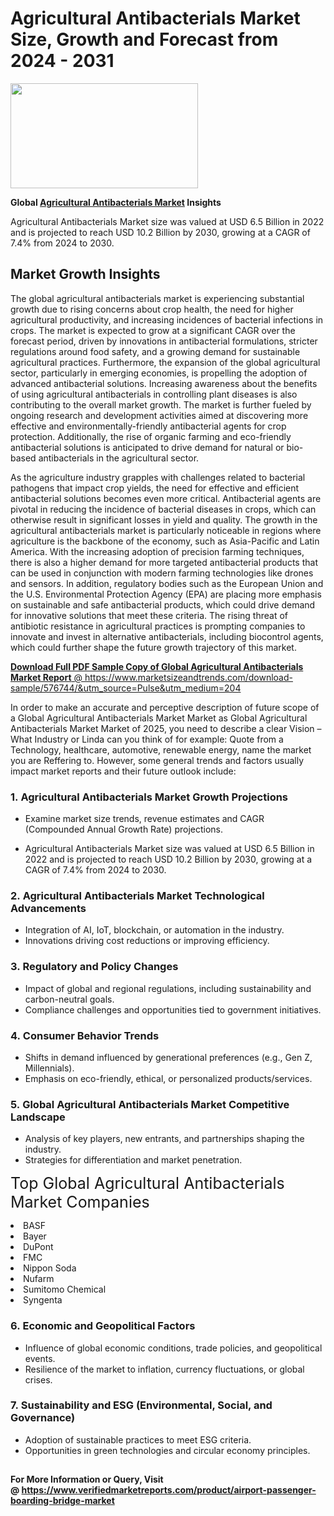 <H1>Agricultural Antibacterials Market Size, Growth and Forecast from 2024 - 2031</H1><img class="aligncenter size-medium wp-image-584254" src="https://thirdeyenews.in/wp-content/uploads/2024/09/Global-Market-Research-300x168.jpeg" alt="" width="300" height="168" /><p><strong>Global&nbsp;<a href="https://www.marketsizeandtrends.com/download-sample/576744/&amp;utm_source=Pulse&amp;utm_medium=204">Agricultural Antibacterials Market</a> Insights</strong></p><p>Agricultural Antibacterials Market size was valued at USD 6.5 Billion in 2022 and is projected to reach USD 10.2 Billion by 2030, growing at a CAGR of 7.4% from 2024 to 2030.</p><p><h2>Market Growth Insights</h2> <p>The global agricultural antibacterials market is experiencing substantial growth due to rising concerns about crop health, the need for higher agricultural productivity, and increasing incidences of bacterial infections in crops. The market is expected to grow at a significant CAGR over the forecast period, driven by innovations in antibacterial formulations, stricter regulations around food safety, and a growing demand for sustainable agricultural practices. Furthermore, the expansion of the global agricultural sector, particularly in emerging economies, is propelling the adoption of advanced antibacterial solutions. Increasing awareness about the benefits of using agricultural antibacterials in controlling plant diseases is also contributing to the overall market growth. The market is further fueled by ongoing research and development activities aimed at discovering more effective and environmentally-friendly antibacterial agents for crop protection. Additionally, the rise of organic farming and eco-friendly antibacterial solutions is anticipated to drive demand for natural or bio-based antibacterials in the agricultural sector.</p> <p><a href="#"></a></p> <p>As the agriculture industry grapples with challenges related to bacterial pathogens that impact crop yields, the need for effective and efficient antibacterial solutions becomes even more critical. Antibacterial agents are pivotal in reducing the incidence of bacterial diseases in crops, which can otherwise result in significant losses in yield and quality. The growth in the agricultural antibacterials market is particularly noticeable in regions where agriculture is the backbone of the economy, such as Asia-Pacific and Latin America. With the increasing adoption of precision farming techniques, there is also a higher demand for more targeted antibacterial products that can be used in conjunction with modern farming technologies like drones and sensors. In addition, regulatory bodies such as the European Union and the U.S. Environmental Protection Agency (EPA) are placing more emphasis on sustainable and safe antibacterial products, which could drive demand for innovative solutions that meet these criteria. The rising threat of antibiotic resistance in agricultural practices is prompting companies to innovate and invest in alternative antibacterials, including biocontrol agents, which could further shape the future growth trajectory of this market.</p> <p><a href="#"></p><p><span class=""><strong>Download Full PDF Sample Copy of Global Agricultural Antibacterials Market Report</strong> @ <a href="https://www.marketsizeandtrends.com/download-sample/576744/&amp;utm_source=Pulse&amp;utm_medium=204" target="_blank">https://www.marketsizeandtrends.com/download-sample/576744/&amp;utm_source=Pulse&amp;utm_medium=204</a></span></p><p>In order to make an accurate and perceptive description of future scope of a Global&nbsp;Agricultural Antibacterials Market Market as Global&nbsp;Agricultural Antibacterials Market Market of 2025, you need to describe a clear Vision &ndash; What Industry or Linda can you think of for example: Quote from a Technology, healthcare, automotive, renewable energy, name the market you are Reffering to. However, some general trends and factors usually impact market reports and their future outlook include:</p><h3>1.&nbsp;<strong>Agricultural Antibacterials Market Growth Projections</strong></h3><ul><li>Examine market size trends, revenue estimates and CAGR (Compounded Annual Growth Rate) projections.</li><li><p>Agricultural Antibacterials Market size was valued at USD 6.5 Billion in 2022 and is projected to reach USD 10.2 Billion by 2030, growing at a CAGR of 7.4% from 2024 to 2030.</p></li></ul><h3>2.&nbsp;<strong>Agricultural Antibacterials Market Technological Advancements</strong></h3><ul><li>Integration of AI, IoT, blockchain, or automation in the industry.</li><li>Innovations driving cost reductions or improving efficiency.</li></ul><h3>3.&nbsp;<strong>Regulatory and Policy Changes</strong></h3><ul><li>Impact of global and regional regulations, including sustainability and carbon-neutral goals.</li><li>Compliance challenges and opportunities tied to government initiatives.</li></ul><h3>4.&nbsp;<strong>Consumer Behavior Trends</strong></h3><ul><li>Shifts in demand influenced by generational preferences (e.g., Gen Z, Millennials).</li><li>Emphasis on eco-friendly, ethical, or personalized products/services.</li></ul><h3>5.&nbsp;<strong>Global Agricultural Antibacterials Market Competitive Landscape</strong></h3><ul><li>Analysis of key players, new entrants, and partnerships shaping the industry.</li><li>Strategies for differentiation and market penetration.</li></ul><p data-pm-slice="1 1 []"><span style="color: inherit; font-family: inherit; font-size: 25px;">Top Global Agricultural Antibacterials Market Companies</span></p><div class="" data-test-id=""><p><li>BASF</li><li> Bayer</li><li> DuPont</li><li> FMC</li><li> Nippon Soda</li><li> Nufarm</li><li> Sumitomo Chemical</li><li> Syngenta</li></p></div><h3>6.&nbsp;<strong>Economic and Geopolitical Factors</strong></h3><ul><li>Influence of global economic conditions, trade policies, and geopolitical events.</li><li>Resilience of the market to inflation, currency fluctuations, or global crises.</li></ul><h3>7.&nbsp;<strong>Sustainability and ESG (Environmental, Social, and Governance)</strong></h3><ul><li>Adoption of sustainable practices to meet ESG criteria.</li><li>Opportunities in green technologies and circular economy principles.</li></ul><h2><strong style="font-size: 14px;">For More Information or Query, Visit @&nbsp;</strong><a style="background-color: #ffffff; font-size: 14px;" href="https://www.marketsizeandtrends.com/report/agricultural-antibacterials-market/" target="_blank">https://www.verifiedmarketreports.com/product/airport-passenger-boarding-bridge-market</a></h2>
